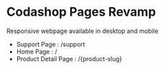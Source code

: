 # Codashop Pages Revamp

Responsive webpage available in desktop and mobile

- Support Page : /support
- Home Page : /
- Product Detail Page : /{product-slug}
